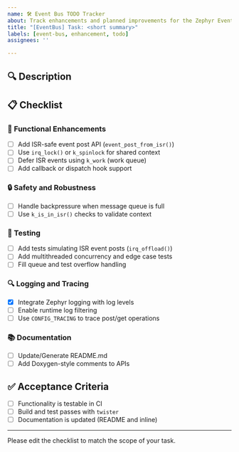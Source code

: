 ```yaml
---
name: 🛠️ Event Bus TODO Tracker
about: Track enhancements and planned improvements for the Zephyr Event Bus module
title: "[EventBus] Task: <short summary>"
labels: [event-bus, enhancement, todo]
assignees: ''

---
```


## 🔍 Description

<!-- Brief description of the enhancement, improvement, or bugfix -->

## 📋 Checklist

### 🧩 Functional Enhancements
- [ ] Add ISR-safe event post API (`event_post_from_isr()`)
- [ ] Use `irq_lock()` or `k_spinlock` for shared context
- [ ] Defer ISR events using `k_work` (work queue)
- [ ] Add callback or dispatch hook support

### 🔒 Safety and Robustness
- [ ] Handle backpressure when message queue is full
- [ ] Use `k_is_in_isr()` checks to validate context

### 🧪 Testing
- [ ] Add tests simulating ISR event posts (`irq_offload()`)
- [ ] Add multithreaded concurrency and edge case tests
- [ ] Fill queue and test overflow handling

### 🔍 Logging and Tracing
- [x] Integrate Zephyr logging with log levels
- [ ] Enable runtime log filtering
- [ ] Use `CONFIG_TRACING` to trace post/get operations

### 📚 Documentation
- [ ] Update/Generate README.md
- [ ] Add Doxygen-style comments to APIs

## ✅ Acceptance Criteria

- [ ] Functionality is testable in CI
- [ ] Build and test passes with `twister`
- [ ] Documentation is updated (README and inline)

---

Please edit the checklist to match the scope of your task.
